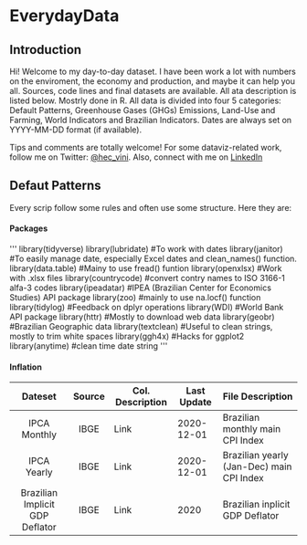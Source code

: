 # EverydayData

## Introduction 
Hi! Welcome to my day-to-day dataset. I have been work a lot with numbers on the enviroment, the economy and production, and maybe it can help you all.
Sources, code lines and final datasets are available. All ata description is listed below. Mostrly done in R. 
All data is divided into four 5 categories: Default Patterns, Greenhouse Gases (GHGs) Emissions, Land-Use and Farming, World Indicators and Brazilian Indicators. 
Dates are always set on YYYY-MM-DD format (if available).

Tips and comments are totally welcome!
For some dataviz-related work, follow me on Twitter: [@hec_vini](https://twitter.com/hec_vini). Also, connect with me on [LinkedIn](https://www.linkedin.com/in/viniciushpires/)

## Defaut Patterns 
Every scrip follow some rules and often use some structure. Here they are:

#### Packages 
'''
library(tidyverse) 
library(lubridate) #To work with dates
library(janitor) #To easily manage date, especially Excel dates and clean_names() function. 
library(data.table) #Mainy to use fread() funtion
library(openxlsx) #Work with .xlsx files
library(countrycode) #convert contry names to ISO 3166-1 alfa-3 codes
library(ipeadatar) #IPEA (Brazilian Center for Economics Studies) API package
library(zoo) #mainly to use na.locf() function
library(tidylog) #Feedback on dplyr operations
library(WDI) #World Bank API package
library(httr) #Mostly to download web data
library(geobr) #Brazilian Geographic data
library(textclean) #Useful to clean strings, mostly to trim white spaces
library(ggh4x) #Hacks for ggplot2
library(anytime) #clean time date string
'''

#### Inflation
| Dateset                         | Source    | Col. Description   | Last Update |File Description                                      
| :-----------------------------: | :-------: | ------------------ | ----------- |---------------------------------------- |
| IPCA Monthly                    | IBGE      | Link               | 2020-12-01  |Brazilian monthly main CPI Index         |
| IPCA Yearly                     | IBGE      | Link               | 2020-12-01  |Brazilian yearly (Jan-Dec) main CPI Index|
| Brazilian Implicit GDP Deflator | IBGE      | Link               | 2020        |Brazilian inplicit GDP Deflator          |
